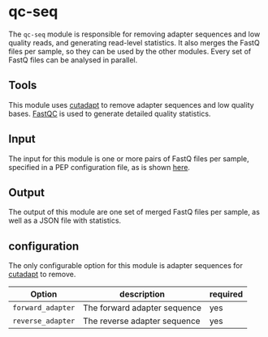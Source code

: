 # qc-seq

The `qc-seq` module is responsible for removing adapter sequences and low
quality reads, and generating read-level statistics. It also merges the FastQ
files per sample, so they can be used by the other modules. Every set of FastQ
files can be analysed in parallel.

## Tools
This module uses [cutadapt](https://cutadapt.readthedocs.io/en/stable/) to remove adapter sequences and low quality bases.
[FastQC](https://cutadapt.readthedocs.io/en/stable/) is used to generate detailed quality statistics.

## Input
The input for this module is one or more pairs of FastQ files per sample, specified in a PEP configuration file, as is shown [here](../test/pep/chrM-trio-subsamples.csv).

## Output
The output of this module are one set of merged FastQ files per sample, as well as a JSON file with statistics.

## configuration
The only configurable option for this module is adapter sequences for
[cutadapt](https://cutadapt.readthedocs.io/en/stable/) to remove.

| Option            | description                  | required |
| ---------------   | ---------------------------- | -------- |
| `forward_adapter` | The forward adapter sequence | yes      |
| `reverse_adapter` | The reverse adapter sequence | yes      |
